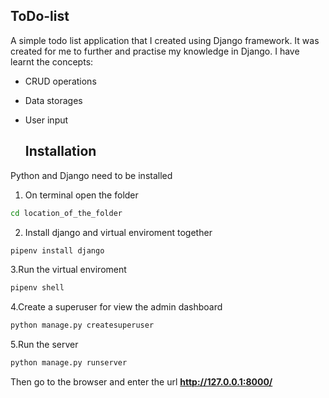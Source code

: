   ## ToDo-list
A simple todo list application that I created using Django framework. It was created for me to further and practise my knowledge in Django.
I have learnt the concepts:
- CRUD operations
- Data storages
- User input

  ## Installation

Python and Django need to be installed

1. On terminal open the folder
   
```bash
cd location_of_the_folder
```

2. Install django and virtual enviroment together
   
```bash
pipenv install django
```

3.Run the virtual enviroment

```bash
pipenv shell
```

4.Create a superuser for view the admin dashboard
```bash
python manage.py createsuperuser
```

5.Run the server

```bash
python manage.py runserver
```

Then go to the browser and enter the url **http://127.0.0.1:8000/**
